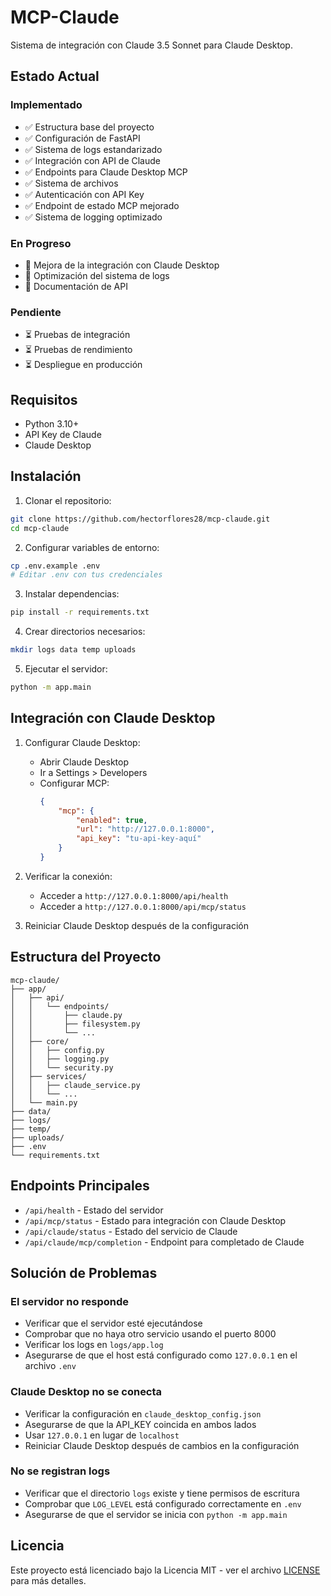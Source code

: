 # MCP-Claude

Sistema de integración con Claude 3.5 Sonnet para Claude Desktop.

## Estado Actual

### Implementado
- ✅ Estructura base del proyecto
- ✅ Configuración de FastAPI
- ✅ Sistema de logs estandarizado
- ✅ Integración con API de Claude
- ✅ Endpoints para Claude Desktop MCP
- ✅ Sistema de archivos
- ✅ Autenticación con API Key
- ✅ Endpoint de estado MCP mejorado
- ✅ Sistema de logging optimizado

### En Progreso
- 🔄 Mejora de la integración con Claude Desktop
- 🔄 Optimización del sistema de logs
- 🔄 Documentación de API

### Pendiente
- ⏳ Pruebas de integración
- ⏳ Pruebas de rendimiento
- ⏳ Despliegue en producción

## Requisitos

- Python 3.10+
- API Key de Claude
- Claude Desktop

## Instalación

1. Clonar el repositorio:
```bash
git clone https://github.com/hectorflores28/mcp-claude.git
cd mcp-claude
```

2. Configurar variables de entorno:
```bash
cp .env.example .env
# Editar .env con tus credenciales
```

3. Instalar dependencias:
```bash
pip install -r requirements.txt
```

4. Crear directorios necesarios:
```bash
mkdir logs data temp uploads
```

5. Ejecutar el servidor:
```bash
python -m app.main
```

## Integración con Claude Desktop

1. Configurar Claude Desktop:
   - Abrir Claude Desktop
   - Ir a Settings > Developers
   - Configurar MCP:
     ```json
     {
         "mcp": {
             "enabled": true,
             "url": "http://127.0.0.1:8000",
             "api_key": "tu-api-key-aquí"
         }
     }
     ```

2. Verificar la conexión:
   - Acceder a `http://127.0.0.1:8000/api/health`
   - Acceder a `http://127.0.0.1:8000/api/mcp/status`

3. Reiniciar Claude Desktop después de la configuración

## Estructura del Proyecto

```
mcp-claude/
├── app/
│   ├── api/
│   │   └── endpoints/
│   │       ├── claude.py
│   │       ├── filesystem.py
│   │       └── ...
│   ├── core/
│   │   ├── config.py
│   │   ├── logging.py
│   │   └── security.py
│   ├── services/
│   │   ├── claude_service.py
│   │   └── ...
│   └── main.py
├── data/
├── logs/
├── temp/
├── uploads/
├── .env
└── requirements.txt
```

## Endpoints Principales

- `/api/health` - Estado del servidor
- `/api/mcp/status` - Estado para integración con Claude Desktop
- `/api/claude/status` - Estado del servicio de Claude
- `/api/claude/mcp/completion` - Endpoint para completado de Claude

## Solución de Problemas

### El servidor no responde
- Verificar que el servidor esté ejecutándose
- Comprobar que no haya otro servicio usando el puerto 8000
- Verificar los logs en `logs/app.log`
- Asegurarse de que el host está configurado como `127.0.0.1` en el archivo `.env`

### Claude Desktop no se conecta
- Verificar la configuración en `claude_desktop_config.json`
- Asegurarse de que la API_KEY coincida en ambos lados
- Usar `127.0.0.1` en lugar de `localhost`
- Reiniciar Claude Desktop después de cambios en la configuración

### No se registran logs
- Verificar que el directorio `logs` existe y tiene permisos de escritura
- Comprobar que `LOG_LEVEL` está configurado correctamente en `.env`
- Asegurarse de que el servidor se inicia con `python -m app.main`

## Licencia

Este proyecto está licenciado bajo la Licencia MIT - ver el archivo [LICENSE](LICENSE) para más detalles.
